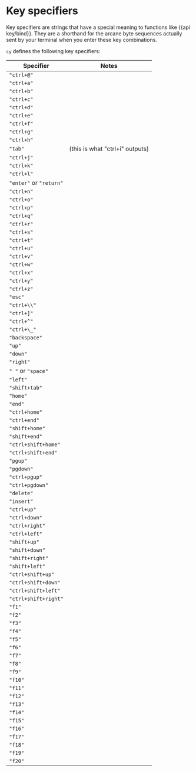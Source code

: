 # Key specifiers

Key specifiers are strings that have a special meaning to functions like {{api key/bind}}. They are a shorthand for the arcane byte sequences actually sent by your terminal when you enter these key combinations.

`cy` defines the following key specifiers:

| Specifier               | Notes                           |
| ----------------------- | ------------------------------- |
| `"ctrl+@"`              |                                 |
| `"ctrl+a"`              |                                 |
| `"ctrl+b"`              |                                 |
| `"ctrl+c"`              |                                 |
| `"ctrl+d"`              |                                 |
| `"ctrl+e"`              |                                 |
| `"ctrl+f"`              |                                 |
| `"ctrl+g"`              |                                 |
| `"ctrl+h"`              |                                 |
| `"tab"`                 | (this is what "ctrl+i" outputs) |
| `"ctrl+j"`              |                                 |
| `"ctrl+k"`              |                                 |
| `"ctrl+l"`              |                                 |
| `"enter"` or `"return"` |                                 |
| `"ctrl+n"`              |                                 |
| `"ctrl+o"`              |                                 |
| `"ctrl+p"`              |                                 |
| `"ctrl+q"`              |                                 |
| `"ctrl+r"`              |                                 |
| `"ctrl+s"`              |                                 |
| `"ctrl+t"`              |                                 |
| `"ctrl+u"`              |                                 |
| `"ctrl+v"`              |                                 |
| `"ctrl+w"`              |                                 |
| `"ctrl+x"`              |                                 |
| `"ctrl+y"`              |                                 |
| `"ctrl+z"`              |                                 |
| `"esc"`                 |                                 |
| `"ctrl+\\"`             |                                 |
| `"ctrl+]"`              |                                 |
| `"ctrl+^"`              |                                 |
| `"ctrl+\_"`             |                                 |
| `"backspace"`           |                                 |
| `"up"`                  |                                 |
| `"down"`                |                                 |
| `"right"`               |                                 |
| `" "` or `"space"`      |                                 |
| `"left"`                |                                 |
| `"shift+tab"`           |                                 |
| `"home"`                |                                 |
| `"end"`                 |                                 |
| `"ctrl+home"`           |                                 |
| `"ctrl+end"`            |                                 |
| `"shift+home"`          |                                 |
| `"shift+end"`           |                                 |
| `"ctrl+shift+home"`     |                                 |
| `"ctrl+shift+end"`      |                                 |
| `"pgup"`                |                                 |
| `"pgdown"`              |                                 |
| `"ctrl+pgup"`           |                                 |
| `"ctrl+pgdown"`         |                                 |
| `"delete"`              |                                 |
| `"insert"`              |                                 |
| `"ctrl+up"`             |                                 |
| `"ctrl+down"`           |                                 |
| `"ctrl+right"`          |                                 |
| `"ctrl+left"`           |                                 |
| `"shift+up"`            |                                 |
| `"shift+down"`          |                                 |
| `"shift+right"`         |                                 |
| `"shift+left"`          |                                 |
| `"ctrl+shift+up"`       |                                 |
| `"ctrl+shift+down"`     |                                 |
| `"ctrl+shift+left"`     |                                 |
| `"ctrl+shift+right"`    |                                 |
| `"f1"`                  |                                 |
| `"f2"`                  |                                 |
| `"f3"`                  |                                 |
| `"f4"`                  |                                 |
| `"f5"`                  |                                 |
| `"f6"`                  |                                 |
| `"f7"`                  |                                 |
| `"f8"`                  |                                 |
| `"f9"`                  |                                 |
| `"f10"`                 |                                 |
| `"f11"`                 |                                 |
| `"f12"`                 |                                 |
| `"f13"`                 |                                 |
| `"f14"`                 |                                 |
| `"f15"`                 |                                 |
| `"f16"`                 |                                 |
| `"f17"`                 |                                 |
| `"f18"`                 |                                 |
| `"f19"`                 |                                 |
| `"f20"`                 |                                 |
